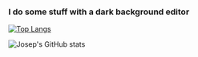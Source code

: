 ### I do some stuff with a dark background editor


[![Top Langs](https://github-readme-stats.vercel.app/api/top-langs/?username=jdecid&layout=compact&hide=jupyter-notebook&langs_count=10&theme=dracula)](https://github.com/jdecid/github-readme-stats)

![Josep's GitHub stats](https://github-readme-stats.vercel.app/api?username=jdecid&show_icons=true&theme=dracula)

<!--
Here are some ideas to get you started:

- 🔭 I’m currently working on ...
- 🌱 I’m currently learning ...
- 👯 I’m looking to collaborate on ...
- 🤔 I’m looking for help with ...
- 💬 Ask me about ...
- 📫 How to reach me: ...
- 😄 Pronouns: ...
- ⚡ Fun fact: ...
-->
